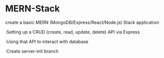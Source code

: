 # MERN-Stack
create a basic MERN (MongoDB/Express/React/Node.js) Stack application

·Setting up a CRUD (create, read, update, delete) API via Express

·Using that API to interact with database 

·Create server-init branch
